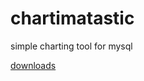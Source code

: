 # chartimatastic
simple charting tool for mysql

[downloads](https://github.com/cullophid/chartimatastic/releases)
